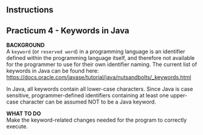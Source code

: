 ## Instructions
## Practicum 4 - Keywords in Java

**BACKGROUND**<br>
A `keyword` (or `reserved word`) in a programming language is an
identifier defined within the programming language itself, 
and therefore not available for the programmer to use for
their own identifier naming. The current list of keywords in
Java can be found here: https://docs.oracle.com/javase/tutorial/java/nutsandbolts/_keywords.html

In Java, all keywords contain all lower-case characters. Since
Java is case sensitive, programmer-defined identifiers containing
at least one upper-case character can be assumed NOT to be a
Java keyword.

**WHAT TO DO**<br>
Make the keyword-related changes needed for the program to correctly execute.
